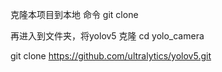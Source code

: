 克隆本项目到本地
命令 
git clone 

再进入到文件夹，将yolov5 克隆
cd yolo_camera 

git clone https://github.com/ultralytics/yolov5.git


